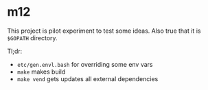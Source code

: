 # m12

This project is pilot experiment to test some ideas. Also true  that it is `$GOPATH` directory.

Tl;dr:
- `etc/gen.envl.bash` for overriding some env vars
- `make` makes build
- `make vend` gets updates all external dependencies


